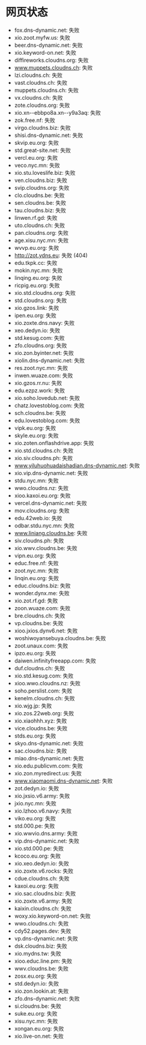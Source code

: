 # 网页状态
- fox.dns-dynamic.net: 失败
- xio.zoot.myfw.us: 失败
- beer.dns-dynamic.net: 失败
- xio.keyword-on.net: 失败
- diffireworks.cloudns.org: 失败
- www.muppets.cloudns.ch: 失败
- lzi.cloudns.ch: 失败
- vast.cloudns.ch: 失败
- muppets.cloudns.ch: 失败
- vx.cloudns.ch: 失败
- zote.cloudns.org: 失败
- xio.xn--ebbpo8a.xn--y9a3aq: 失败
- zok.free.nf: 失败
- virgo.cloudns.biz: 失败
- shisi.dns-dynamic.net: 失败
- skvip.eu.org: 失败
- std.great-site.net: 失败
- vercl.eu.org: 失败
- veco.nyc.mn: 失败
- xio.stu.loveslife.biz: 失败
- ven.cloudns.biz: 失败
- svip.cloudns.org: 失败
- clo.cloudns.be: 失败
- sen.cloudns.be: 失败
- tau.cloudns.biz: 失败
- linwen.rf.gd: 失败
- uto.cloudns.ch: 失败
- pan.cloudns.org: 失败
- age.xisu.nyc.mn: 失败
- wvvp.eu.org: 失败
- http://zot.ydns.eu: 失败 (404)
- edu.tkpk.cc: 失败
- mokin.nyc.mn: 失败
- linqing.eu.org: 失败
- ricpig.eu.org: 失败
- xio.std.cloudns.org: 失败
- std.cloudns.org: 失败
- xio.gzos.link: 失败
- ipen.eu.org: 失败
- xio.zoxte.dns.navy: 失败
- xeo.dedyn.io: 失败
- std.kesug.com: 失败
- zfo.cloudns.org: 失败
- xio.zon.byinter.net: 失败
- xiolin.dns-dynamic.net: 失败
- res.zoot.nyc.mn: 失败
- inwen.wuaze.com: 失败
- xio.gzos.rr.nu: 失败
- edu.ezpz.work: 失败
- xio.soho.lovedub.net: 失败
- chatz.lovestoblog.com: 失败
- sch.cloudns.be: 失败
- edu.lovestoblog.com: 失败
- vipk.eu.org: 失败
- skyle.eu.org: 失败
- xio.zoten.onflashdrive.app: 失败
- xio.std.cloudns.ch: 失败
- xio.siv.cloudns.ph: 失败
- www.yiluhuohuadaishadian.dns-dynamic.net: 失败
- xio.vip.dns-dynamic.net: 失败
- stdu.nyc.mn: 失败
- wwo.cloudns.nz: 失败
- xioo.kaxoi.eu.org: 失败
- vercel.dns-dynamic.net: 失败
- mov.cloudns.org: 失败
- edu.42web.io: 失败
- odbar.stdu.nyc.mn: 失败
- www.liniang.cloudns.be: 失败
- siv.cloudns.ph: 失败
- xio.wwv.cloudns.be: 失败
- vipn.eu.org: 失败
- educ.free.nf: 失败
- zoot.nyc.mn: 失败
- linqin.eu.org: 失败
- educ.cloudns.biz: 失败
- wonder.dynx.me: 失败
- xio.zot.rf.gd: 失败
- zoon.wuaze.com: 失败
- bre.cloudns.ch: 失败
- vp.cloudns.be: 失败
- xioo.jxios.dynv6.net: 失败
- woshiwoyansebuya.cloudns.be: 失败
- zoot.unaux.com: 失败
- ipzo.eu.org: 失败
- daiwen.infinityfreeapp.com: 失败
- duf.cloudns.ch: 失败
- xio.std.kesug.com: 失败
- xioo.wwo.cloudns.nz: 失败
- soho.perslist.com: 失败
- kenelm.cloudns.ch: 失败
- xio.wjg.jp: 失败
- xio.zos.22web.org: 失败
- xio.xiaohhh.xyz: 失败
- vice.cloudns.be: 失败
- stds.eu.org: 失败
- skyo.dns-dynamic.net: 失败
- sac.cloudns.biz: 失败
- miao.dns-dynamic.net: 失败
- xio.edu.publicvm.com: 失败
- xio.zon.myredirect.us: 失败
- www.xiaomaomi.dns-dynamic.net: 失败
- zot.dedyn.io: 失败
- xio.jxsio.v6.army: 失败
- jxio.nyc.mn: 失败
- xio.lzhoo.v6.navy: 失败
- viko.eu.org: 失败
- std.000.pe: 失败
- xio.wwvio.dns.army: 失败
- vip.dns-dynamic.net: 失败
- xio.std.000.pe: 失败
- kcoco.eu.org: 失败
- xio.xeo.dedyn.io: 失败
- xio.zoxte.v6.rocks: 失败
- cdue.cloudns.ch: 失败
- kaxoi.eu.org: 失败
- xio.sac.cloudns.biz: 失败
- xio.zoxte.v6.army: 失败
- kaixin.cloudns.ch: 失败
- woxy.xio.keyword-on.net: 失败
- wwo.cloudns.ch: 失败
- cdy52.pages.dev: 失败
- vp.dns-dynamic.net: 失败
- dsk.cloudns.biz: 失败
- xio.mydns.tw: 失败
- xioo.educ.line.pm: 失败
- wwv.cloudns.be: 失败
- zosx.eu.org: 失败
- std.dedyn.io: 失败
- xio.zon.lookin.at: 失败
- zfo.dns-dynamic.net: 失败
- si.cloudns.be: 失败
- suke.eu.org: 失败
- xisu.nyc.mn: 失败
- xongan.eu.org: 失败
- xio.live-on.net: 失败
